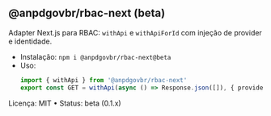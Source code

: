 ## @anpdgovbr/rbac-next (beta)

Adapter Next.js para RBAC: `withApi` e `withApiForId` com injeção de provider e identidade.

- Instalação: `npm i @anpdgovbr/rbac-next@beta`
- Uso:
  ```ts
  import { withApi } from '@anpdgovbr/rbac-next'
  export const GET = withApi(async () => Response.json([]), { provider, getIdentity, permissao: { acao: 'Exibir', recurso: 'Permissoes' } })
  ```

Licença: MIT • Status: beta (0.1.x)
